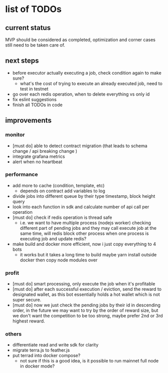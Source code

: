 # list of TODOs

## current status

MVP should be considered as completed, optimization and corner cases still need to be taken care of.

## next steps

- before executor actually executing a job, check condition again to make sure?
  - what's the cost of trying to execute an already executed job, need to test in testnet
- go over each redis operation, when to delete everything vs only id
- fix eslint suggestions
- finish all TODOs in code

## improvements

### monitor

- [must do] able to detect contract migration (that leads to schema change / api breaking change )
- integrate grafana metrics
- alert when no heartbeat

### performance

- add more to cache (condition, template, etc)
  - depends on contract add variables to log
- divide jobs into different queue by their type
    timestamp, block height
    query
- look into each function in sdk and calculate number of api call per operation
- [must do] check if redis operation is thread safe
  - i.e. we want to have multiple process (nodejs worker) checking different part of pending jobs and they may call execute job at the same time, will redis block other process when one process is executing job and update redis?
- make build and docker more efficient, now i just copy everything to 4 bots
  - it works but it takes a long time to build
    maybe yarn install outside docker then copy node modules over

### profit

- [must do] smart processing, only execute the job when it's profitable
- [must do] after each successful execution / eviction, send the reward to designated wallet, as this bot essentially holds a hot wallet which is not super secure.
- [must do] now we just check the pending jobs by their id in descending order, in the future we may want to try by the order of reward size, but we don't want the competition to be too strong, maybe prefer 2nd or 3rd highest reward.

### others

- differentiate read and write sdk for clarity
- migrate terra.js to feather.js
- put terrad into docker compose?
  - not sure if this is a good idea, is it possible to run mainnet full node in docker mode?
